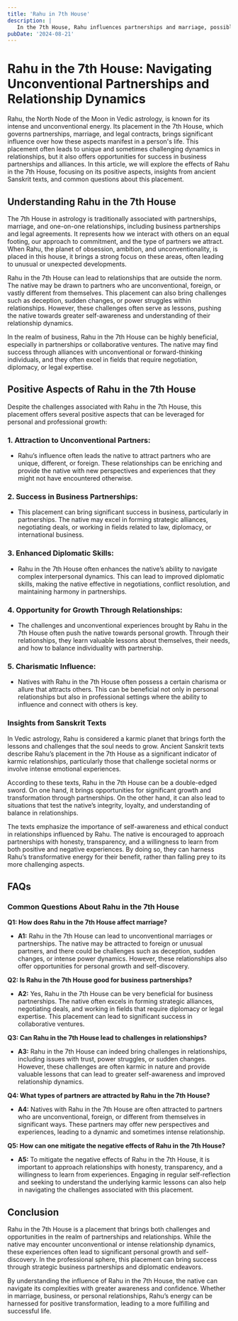 ```yaml
---
title: 'Rahu in 7th House'
description: |
   In the 7th House, Rahu influences partnerships and marriage, possibly attracting unusual or foreign partners and bringing challenges such as deception or unexpected changes. This placement can also bring success in business partnerships.
pubDate: '2024-08-21'
---
```


# Rahu in the 7th House: Navigating Unconventional Partnerships and Relationship Dynamics

Rahu, the North Node of the Moon in Vedic astrology, is known for its intense and unconventional energy. Its placement in the 7th House, which governs partnerships, marriage, and legal contracts, brings significant influence over how these aspects manifest in a person's life. This placement often leads to unique and sometimes challenging dynamics in relationships, but it also offers opportunities for success in business partnerships and alliances. In this article, we will explore the effects of Rahu in the 7th House, focusing on its positive aspects, insights from ancient Sanskrit texts, and common questions about this placement.

## Understanding Rahu in the 7th House

The 7th House in astrology is traditionally associated with partnerships, marriage, and one-on-one relationships, including business partnerships and legal agreements. It represents how we interact with others on an equal footing, our approach to commitment, and the type of partners we attract. When Rahu, the planet of obsession, ambition, and unconventionality, is placed in this house, it brings a strong focus on these areas, often leading to unusual or unexpected developments.

Rahu in the 7th House can lead to relationships that are outside the norm. The native may be drawn to partners who are unconventional, foreign, or vastly different from themselves. This placement can also bring challenges such as deception, sudden changes, or power struggles within relationships. However, these challenges often serve as lessons, pushing the native towards greater self-awareness and understanding of their relationship dynamics.

In the realm of business, Rahu in the 7th House can be highly beneficial, especially in partnerships or collaborative ventures. The native may find success through alliances with unconventional or forward-thinking individuals, and they often excel in fields that require negotiation, diplomacy, or legal expertise.

## Positive Aspects of Rahu in the 7th House

Despite the challenges associated with Rahu in the 7th House, this placement offers several positive aspects that can be leveraged for personal and professional growth:

### 1. **Attraction to Unconventional Partners:**
   - Rahu’s influence often leads the native to attract partners who are unique, different, or foreign. These relationships can be enriching and provide the native with new perspectives and experiences that they might not have encountered otherwise.

### 2. **Success in Business Partnerships:**
   - This placement can bring significant success in business, particularly in partnerships. The native may excel in forming strategic alliances, negotiating deals, or working in fields related to law, diplomacy, or international business.

### 3. **Enhanced Diplomatic Skills:**
   - Rahu in the 7th House often enhances the native’s ability to navigate complex interpersonal dynamics. This can lead to improved diplomatic skills, making the native effective in negotiations, conflict resolution, and maintaining harmony in partnerships.

### 4. **Opportunity for Growth Through Relationships:**
   - The challenges and unconventional experiences brought by Rahu in the 7th House often push the native towards personal growth. Through their relationships, they learn valuable lessons about themselves, their needs, and how to balance individuality with partnership.

### 5. **Charismatic Influence:**
   - Natives with Rahu in the 7th House often possess a certain charisma or allure that attracts others. This can be beneficial not only in personal relationships but also in professional settings where the ability to influence and connect with others is key.

### Insights from Sanskrit Texts

In Vedic astrology, Rahu is considered a karmic planet that brings forth the lessons and challenges that the soul needs to grow. Ancient Sanskrit texts describe Rahu’s placement in the 7th House as a significant indicator of karmic relationships, particularly those that challenge societal norms or involve intense emotional experiences.

According to these texts, Rahu in the 7th House can be a double-edged sword. On one hand, it brings opportunities for significant growth and transformation through partnerships. On the other hand, it can also lead to situations that test the native’s integrity, loyalty, and understanding of balance in relationships.

The texts emphasize the importance of self-awareness and ethical conduct in relationships influenced by Rahu. The native is encouraged to approach partnerships with honesty, transparency, and a willingness to learn from both positive and negative experiences. By doing so, they can harness Rahu’s transformative energy for their benefit, rather than falling prey to its more challenging aspects.

## FAQs

### Common Questions About Rahu in the 7th House

**Q1: How does Rahu in the 7th House affect marriage?**

   - **A1:** Rahu in the 7th House can lead to unconventional marriages or partnerships. The native may be attracted to foreign or unusual partners, and there could be challenges such as deception, sudden changes, or intense power dynamics. However, these relationships also offer opportunities for personal growth and self-discovery.

**Q2: Is Rahu in the 7th House good for business partnerships?**

   - **A2:** Yes, Rahu in the 7th House can be very beneficial for business partnerships. The native often excels in forming strategic alliances, negotiating deals, and working in fields that require diplomacy or legal expertise. This placement can lead to significant success in collaborative ventures.

**Q3: Can Rahu in the 7th House lead to challenges in relationships?**

   - **A3:** Rahu in the 7th House can indeed bring challenges in relationships, including issues with trust, power struggles, or sudden changes. However, these challenges are often karmic in nature and provide valuable lessons that can lead to greater self-awareness and improved relationship dynamics.

**Q4: What types of partners are attracted by Rahu in the 7th House?**

   - **A4:** Natives with Rahu in the 7th House are often attracted to partners who are unconventional, foreign, or different from themselves in significant ways. These partners may offer new perspectives and experiences, leading to a dynamic and sometimes intense relationship.

**Q5: How can one mitigate the negative effects of Rahu in the 7th House?**

   - **A5:** To mitigate the negative effects of Rahu in the 7th House, it is important to approach relationships with honesty, transparency, and a willingness to learn from experiences. Engaging in regular self-reflection and seeking to understand the underlying karmic lessons can also help in navigating the challenges associated with this placement.

## Conclusion

Rahu in the 7th House is a placement that brings both challenges and opportunities in the realm of partnerships and relationships. While the native may encounter unconventional or intense relationship dynamics, these experiences often lead to significant personal growth and self-discovery. In the professional sphere, this placement can bring success through strategic business partnerships and diplomatic endeavors.

By understanding the influence of Rahu in the 7th House, the native can navigate its complexities with greater awareness and confidence. Whether in marriage, business, or personal relationships, Rahu’s energy can be harnessed for positive transformation, leading to a more fulfilling and successful life.
